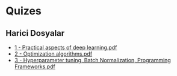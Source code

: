 # Quizes


<!--Index-->

## Harici Dosyalar

- [1 - Practical aspects of deep learning.pdf](./1%20-%20Practical%20aspects%20of%20deep%20learning.pdf)
- [2 - Optimization algorithms.pdf](./2%20-%20Optimization%20algorithms.pdf)
- [3 - Hyperparameter tuning, Batch Normalization, Programming Frameworks.pdf](./3%20-%20Hyperparameter%20tuning%2C%20Batch%20Normalization%2C%20Programming%20Frameworks.pdf)


<!--Index-->

